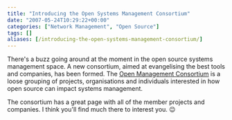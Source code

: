 ```yaml
---
title: "Introducing the Open Systems Management Consortium"
date: "2007-05-24T10:29:22+00:00"
categories: ["Network Management", "Open Source"]
tags: []
aliases: [/introducing-the-open-systems-management-consortium/]
---
```


There's a buzz going around at the moment in the open source systems management space. A new consortium, aimed at evangelising the best tools and companies, has been formed. The <a href="http://www.open-management.com/">Open Management Consortium</a> is a loose grouping of projects, organisations and individuals interested in how open source can impact systems management.

The consortium has a great page with all of the member projects and companies. I think you'll find much there to interest you. :wink:
